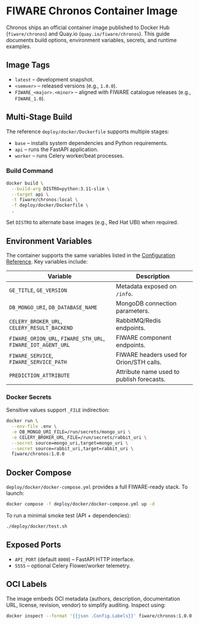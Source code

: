 # FIWARE Chronos Container Image

Chronos ships an official container image published to Docker Hub (`fiware/chronos`) and Quay.io (`quay.io/fiware/chronos`). This guide documents build options, environment variables, secrets, and runtime examples.

## Image Tags

- `latest` – development snapshot.
- `<semver>` – released versions (e.g., `1.0.0`).
- `FIWARE_<major>.<minor>` – aligned with FIWARE catalogue releases (e.g., `FIWARE_1.0`).

## Multi-Stage Build

The reference `deploy/docker/Dockerfile` supports multiple stages:

- `base` – installs system dependencies and Python requirements.
- `api` – runs the FastAPI application.
- `worker` – runs Celery worker/beat processes.

### Build Command

```bash
docker build \
  --build-arg DISTRO=python:3.11-slim \
  --target api \
  -t fiware/chronos:local \
  -f deploy/docker/Dockerfile \
  .
```

Set `DISTRO` to alternate base images (e.g., Red Hat UBI) when required.

## Environment Variables

The container supports the same variables listed in the [Configuration Reference](../../docs/admin-guide/configuration.md). Key variables include:

| Variable | Description |
|----------|-------------|
| `GE_TITLE`, `GE_VERSION` | Metadata exposed on `/info`. |
| `DB_MONGO_URI`, `DB_DATABASE_NAME` | MongoDB connection parameters. |
| `CELERY_BROKER_URL`, `CELERY_RESULT_BACKEND` | RabbitMQ/Redis endpoints. |
| `FIWARE_ORION_URL`, `FIWARE_STH_URL`, `FIWARE_IOT_AGENT_URL` | FIWARE component endpoints. |
| `FIWARE_SERVICE`, `FIWARE_SERVICE_PATH` | FIWARE headers used for Orion/STH calls. |
| `PREDICTION_ATTRIBUTE` | Attribute name used to publish forecasts. |

### Docker Secrets

Sensitive values support `_FILE` indirection:

```bash
docker run \
  --env-file .env \
  -e DB_MONGO_URI_FILE=/run/secrets/mongo_uri \
  -e CELERY_BROKER_URL_FILE=/run/secrets/rabbit_uri \
  --secret source=mongo_uri,target=mongo_uri \
  --secret source=rabbit_uri,target=rabbit_uri \
  fiware/chronos:1.0.0
```

## Docker Compose

`deploy/docker/docker-compose.yml` provides a full FIWARE-ready stack. To launch:

```bash
docker compose -f deploy/docker/docker-compose.yml up -d
```

To run a minimal smoke test (API + dependencies):

```bash
./deploy/docker/test.sh
```

## Exposed Ports

- `API_PORT` (default `8000`) – FastAPI HTTP interface.
- `5555` – optional Celery Flower/worker telemetry.

## OCI Labels

The image embeds OCI metadata (authors, description, documentation URL, license, revision, vendor) to simplify auditing. Inspect using:

```bash
docker inspect --format '{{json .Config.Labels}}' fiware/chronos:1.0.0 | jq
```

